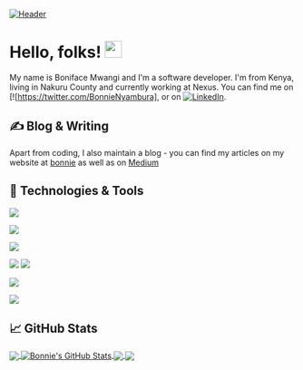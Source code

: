 [![Header](https://raw.githubusercontent.com/MartinHeinz/MartinHeinz/master/readme_header.png "Header")](https://martinheinz.dev/)

# Hello, folks! <img src="https://raw.githubusercontent.com/Nyambura254/Nyambura254/master/wave.gif" width="30px">

My name is Boniface Mwangi and I'm a software developer. I'm from Kenya, living in Nakuru County and currently working at Nexus. You can find me on [![https://twitter.com/BonnieNyambura],  or on [![LinkedIn][3.2]][3].

## &#x270d; Blog & Writing

Apart from coding, I also maintain a blog - you can find my articles on my website at [bonnie](http://bonnie-mwangi.netlify.app/) as well as on [Medium](https://medium.com/@nyamburabonnie) 

## 🔧 Technologies & Tools
![](https://img.shields.io/badge/OS-Linux-informational?style=flat&logo=linux&logoColor=white&color=2bbc8a)


![](https://img.shields.io/badge/Code-JavaScript-informational?style=flat&logo=javascript&logoColor=white&color=2bbc8a)

![](https://img.shields.io/badge/Code-Make-informational?style=flat&logo=cmake&logoColor=white&color=2bbc8a)

![](https://img.shields.io/badge/Shell-Bash-informational?style=flat&logo=gnu-bash&logoColor=white&color=2bbc8a)
![](https://img.shields.io/badge/Tools-PostgreSQL-informational?style=flat&logo=postgresql&logoColor=white&color=2bbc8a)

![](https://img.shields.io/badge/Tools-Kubernetes-informational?style=flat&logo=kubernetes&logoColor=white&color=2bbc8a)

![](https://img.shields.io/badge/Cloud-Digital_Ocean-informational?style=flat&logo=digitalocean&logoColor=white&color=2bbc8a)

## &#x1f4c8; GitHub Stats

<a href="https://github.com/Nyambura254/Nyambura254">
  <img align="center" src="https://github-readme-stats.vercel.app/api/top-langs/?username=Nyambura254&show=javascript,html,express,react,node&title_color=ffffff&text_color=c9cacc&icon_color=2bbc8a&bg_color=1d1f21" />
</a>
<a href="https://github.com/Nyambura254/Nyambura254">
  <img align="center" src="https://github-readme-stats.vercel.app/api?username=Nyambura254&hide_icons=true&line_height=27&count_private=true&title_color=ffffff&text_color=c9cacc&icon_color=2bbc8a&bg_color=1d1f21" alt="Bonnie's GitHub Stats" />
</a>

<a href="https://github.com/Nyambura254/MERN-project-blueprint">
  <img align="center" src="https://github-readme-stats.vercel.app/api/pin/?username=Nyambura254&repo=Todo-App-react-blueprint&title_color=ffffff&text_color=c9cacc&icon_color=2bbc8a&bg_color=1d1f21" />
</a>


<a href="https://github.com/Nyambura254/javascript-project-blueprint">
  <img align="center" src="https://github-readme-stats.vercel.app/api/pin/?username=Nyambura254&repo= Javascript-calc-blueprint&title_color=ffffff&text_color=c9cacc&icon_color=2bbc8a&bg_color=1d1f21" />
</a>    

<!-- links to social media icons -->

<!-- icons with padding -->

[1.1]: http://i.imgur.com/tXSoThF.png (twitter icon with padding)
[2.1]: http://i.imgur.com/0o48UoR.png (github icon with padding)

<!-- icons without padding -->

[1.2]: http://i.imgur.com/wWzX9uB.png (twitter icon without padding)
[2.2]: http://i.imgur.com/9I6NRUm.png (github icon without padding)
[3.2]: https://raw.githubusercontent.com/Nyambura254/Nyambura254/master/linkedin-3-16.png (LinkedIn icon without padding)


<!-- links to your social media accounts -->

[1]: https://twitter.com/BonnieNyambura_
[2]: https://github.com/Nyambura254
[3]: https://www.linkedin.com/in/boniface-mwangi-398154188/
[4]: https://medium.com/@nyamburabonnie


<!-- Resources -->
<!-- Icons: https://simpleicons.org/ -->
<!-- GitHub Stats: https://github.com/anuraghazra/github-readme-stats -->
<!-- Emojis: https://emojipedia.org/emoji/ -->
<!-- HTML Emojis: https://www.fileformat.info/index.htm -->
<!-- Shields: https://shields.io/ -->
<!-- Awesome GitHub Profile README: https://github.com/abhisheknaiidu/awesome-github-profile-readme -->

